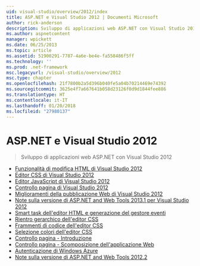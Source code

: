 ```yaml
---
uid: visual-studio/overview/2012/index
title: ASP.NET e Visual Studio 2012 | Documenti Microsoft
author: rick-anderson
description: Sviluppo di applicazioni web ASP.NET con Visual Studio 2012
ms.author: aspnetcontent
manager: wpickett
ms.date: 06/25/2013
ms.topic: article
ms.assetid: 51900291-7787-4a6e-be4e-fa558486f5ff
ms.technology: ''
ms.prod: .net-framework
msc.legacyurl: /visual-studio/overview/2012
msc.type: chapter
ms.openlocfilehash: 21f7800b2a5d396b040fe5a04b70214469e74392
ms.sourcegitcommit: 3625e4f7a667641b058d23126f0d9d1844fee886
ms.translationtype: HT
ms.contentlocale: it-IT
ms.lasthandoff: 01/20/2018
ms.locfileid: "27980137"
---
```

<a name="aspnet-and-visual-studio-2012"></a>ASP.NET e Visual Studio 2012
====================
> Sviluppo di applicazioni web ASP.NET con Visual Studio 2012


- [Funzionalità di modifica HTML di Visual Studio 2012](visual-studio-2012-html-editing-features.md)
- [Editor CSS di Visual Studio 2012](visual-studio-2012-css-editor.md)
- [Editor JavaScript di Visual Studio 2012](visual-studio-2012-javascript-editor.md)
- [Controllo pagina di Visual Studio 2012](visual-studio-2012-page-inspector.md)
- [Miglioramenti della pubblicazione Web di Visual Studio 2012](visual-studio-2012-web-publishing-improvements.md)
- [Note sulla versione di ASP.NET and Web Tools 2013.1 per Visual Studio 2012](aspnet-and-web-tools-20131-for-visual-studio-2012.md)
- [Smart task dell'editor HTML e generazione del gestore eventi](visual-studio-vnext-videos-html-editor-smart-tasks-and-event-handler-generation.md)
- [Rientro gerarchico dell'editor CSS](visual-studio-vnext-videos-css-editor-hierarchical-indentation.md)
- [Frammenti di codice dell'editor CSS](visual-studio-vnext-videos-css-editor-snippets.md)
- [Selezione colori dell'editor CSS](visual-studio-vnext-videos-css-editor-color-picker.md)
- [Controllo pagina - Introduzione](visual-studio-vnext-videos-page-inspector-introduction.md)
- [Controllo pagina - Scomposizione dell'applicazione Web](visual-studio-vnext-videos-page-inspector-decomposing-your-web-application.md)
- [Autenticazione di Windows Azure](windows-azure-authentication.md)
- [Note sulla versione di ASP.NET and Web Tools 2012.2](aspnet-and-web-tools-20122-release-notes-rtw.md)
